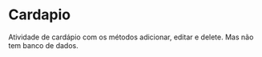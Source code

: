 # Cardapio
Atividade de cardápio com os métodos adicionar, editar e delete. Mas não tem banco de dados.
